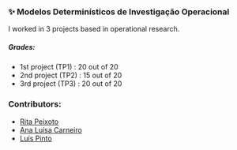 ### :sparkles: Modelos Determinísticos de Investigação Operacional

I worked in 3 projects based in operational research.

##### Grades:
- 1st project (TP1) : 20 out of 20
- 2nd project (TP2) : 15 out of 20
- 3rd project (TP3) : 20 out of 20

### Contributors:
- [Rita Peixoto](https://github.com/rita-peixoto)
- [Ana Luísa Carneiro](https://github.com/Analucar)
- [Luís Pinto](https://github.com/L-Pinto)
